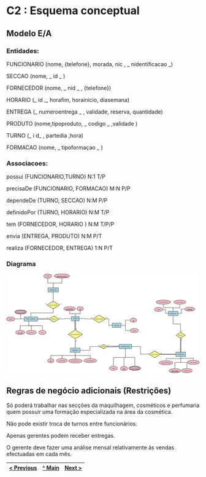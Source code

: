 # C2 : Esquema conceptual

## Modelo E/A

### Entidades: 

FUNCIONARIO (nome, {telefone}, morada, nic , _ nidentificacao _)

SECCAO (nome, _ id _ ) 

FORNECEDOR (nome, _ nid _ , {telefone})

HORARIO (_ id _, horafim, horainicio, diasemana)

ENTREGA (_ numeroentrega _ , validade, reserva, quantidade)

PRODUTO (nome,tipoproduto, _ codigo _ ,validade )

TURNO (_ i d_ , partedia ,hora)

FORMACAO (nome, _ tipoformaçao _ )


### Associacoes:

possui (FUNCIONARIO,TURNO) N:1 T/P

precisaDe (FUNCIONARIO, FORMACAO) M:N P/P

dependeDe (TURNO, SECCAO) N:M P/P

definidoPor (TURNO, HORARIO) N:M T/P

tem (FORNECEDOR, HORARIO ) N:M T/P/P

envia (ENTREGA, PRODUTO) N:M P/T

realiza (FORNECEDOR, ENTREGA) 1:N P/T

### Diagrama 

![An alternative description](imagens/diagrama1.png)

## Regras de negócio adicionais (Restrições)

Só poderá trabalhar nas secções da maquilhagem, cosméticos e perfumaria quem possuir uma formação especializada na área da cosmética. 

Não pode existir troca de turnos entre funcionários. 

Apenas gerentes podem receber entregas. 

O gerente deve fazer uma análise mensal relativamente ás vendas efectuadas em cada mês. 

[< Previous](rebd01.md) | [^ Main](https://github.com/tcm21-SIBD01/reportSIBD01) | [Next >](rebd03.md)
:--- | :---: | ---: 
